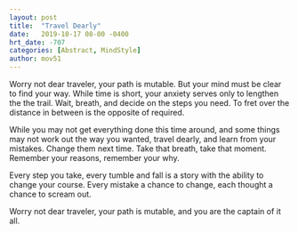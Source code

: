 ```yaml
---
layout: post
title:  "Travel Dearly"
date:   2019-10-17 08-00 -0400
hrt_date: -707
categories: [Abstract, MindStyle]
author: mov51
---
```



Worry not dear traveler, your path is mutable. But your mind must be clear to find your way.
While time is short, your anxiety serves only to lengthen the the trail. Wait, breath, and decide on the steps you need. To fret over the distance in between is the opposite of required.

While you may not get everything done this time around, and some things may not work out the way you wanted, travel dearly, and learn from your mistakes. Change them next time. Take that breath, take that moment. Remember your reasons, remember your why.

Every step you take, every tumble and fall is a story with the ability to change your course. Every mistake a chance to change, each thought a chance to scream out.

Worry not dear traveler, your path is mutable, and you are the captain of it all.
